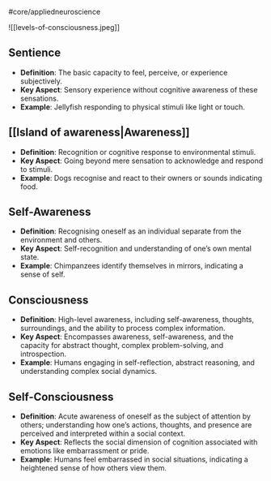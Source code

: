 #core/appliedneuroscience

![[levels-of-consciousness.jpeg]]
## Sentience

- **Definition**: The basic capacity to feel, perceive, or experience subjectively.
- **Key Aspect**: Sensory experience without cognitive awareness of these sensations.
- **Example**: Jellyfish responding to physical stimuli like light or touch.

## [[Island of awareness|Awareness]]

- **Definition**: Recognition or cognitive response to environmental stimuli.
- **Key Aspect**: Going beyond mere sensation to acknowledge and respond to stimuli.
- **Example**: Dogs recognise and react to their owners or sounds indicating food.

## Self-Awareness

- **Definition**: Recognising oneself as an individual separate from the environment and others.
- **Key Aspect**: Self-recognition and understanding of one’s own mental state.
- **Example**: Chimpanzees identify themselves in mirrors, indicating a sense of self.

## Consciousness

- **Definition**: High-level awareness, including self-awareness, thoughts, surroundings, and the ability to process complex information.
- **Key Aspect**: Encompasses awareness, self-awareness, and the capacity for abstract thought, complex problem-solving, and introspection.
- **Example**: Humans engaging in self-reflection, abstract reasoning, and understanding complex social dynamics.

## Self-Consciousness

- **Definition**: Acute awareness of oneself as the subject of attention by others; understanding how one’s actions, thoughts, and presence are perceived and interpreted within a social context.
- **Key Aspect**: Reflects the social dimension of cognition associated with emotions like embarrassment or pride.
- **Example**: Humans feel embarrassed in social situations, indicating a heightened sense of how others view them.
